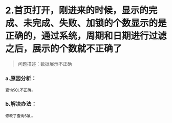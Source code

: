# 2.首页打开，刚进来的时候，显示的完成、未完成、失败、加锁的个数显示的是正确的，通过系统，周期和日期进行过滤之后，展示的个数就不正确了

> 问题描述：数据展示不正确

### a.原因分析：
	查询SQL不正确。

### b.解决办法：
	修改了查询SQL。